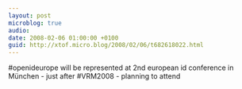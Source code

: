 ```yaml
---
layout: post
microblog: true
audio: 
date: 2008-02-06 01:00:00 +0100
guid: http://xtof.micro.blog/2008/02/06/t682618022.html
---
```

#openideurope will be represented at 2nd european id conference in München - just after #VRM2008 - planning to attend
